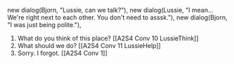 new dialog(Bjorn, "Lussie, can we talk?"),
new dialog(Lussie, "I mean... We're right next to each other. You don't need to asssk."),
new dialog(Bjorn, "I was just being polite."),

1. What do you think of this place? [[A2S4 Conv 10 LussieThink]]
2. What should we do? [[A2S4 Conv 11 LussieHelp]]
3. Sorry. I forgot. [[A2S4 Conv 1]]